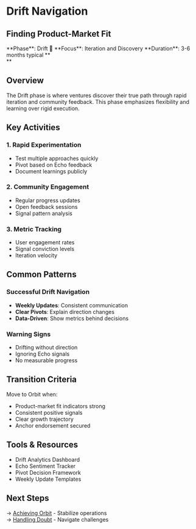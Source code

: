 # Drift Navigation

## Finding Product-Market Fit

<div class="arena-card" markdown="1">
**Phase**: Drift 🌊  
**Focus**: Iteration and Discovery  
**Duration**: 3-6 months typical
**</div>**

## Overview

The Drift phase is where ventures discover their true path through rapid iteration and community feedback. This phase emphasizes flexibility and learning over rigid execution.

## Key Activities

### 1. Rapid Experimentation
- Test multiple approaches quickly
- Pivot based on Echo feedback
- Document learnings publicly

### 2. Community Engagement
- Regular progress updates
- Open feedback sessions
- Signal pattern analysis

### 3. Metric Tracking
- User engagement rates
- Signal conviction levels
- Iteration velocity

## Common Patterns

### Successful Drift Navigation
- **Weekly Updates**: Consistent communication
- **Clear Pivots**: Explain direction changes
- **Data-Driven**: Show metrics behind decisions
### Warning Signs
- Drifting without direction
- Ignoring Echo signals
- No measurable progress

## Transition Criteria

Move to Orbit when:
- Product-market fit indicators strong
- Consistent positive signals
- Clear growth trajectory
- Anchor endorsement secured

## Tools & Resources

- Drift Analytics Dashboard
- Echo Sentiment Tracker
- Pivot Decision Framework
- Weekly Update Templates

## Next Steps

→ [Achieving Orbit](achieving-orbit.md) - Stabilize operations  
→ [Handling Doubt](handling-doubt.md) - Navigate challenges